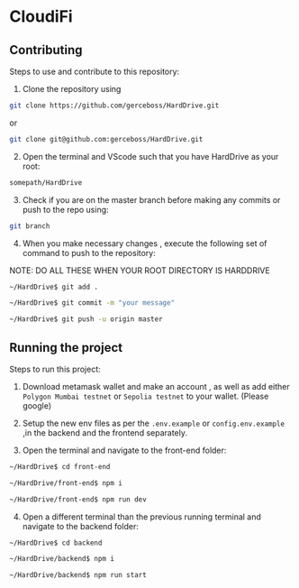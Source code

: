 # CloudiFi

## Contributing

Steps to use and contribute to this repository:

1. Clone the repository using

```bash
git clone https://github.com/gerceboss/HardDrive.git
```

or

```bash
git clone git@github.com:gerceboss/HardDrive.git
```

2. Open the terminal and VScode such that you have HardDrive as your root:

```bash
somepath/HardDrive
```

3. Check if you are on the master branch before making any commits or push to the repo using:

```bash
git branch
```

4. When you make necessary changes , execute the following set of command to push to the repository:

NOTE: DO ALL THESE WHEN YOUR ROOT DIRECTORY IS HARDDRIVE

```bash
~/HardDrive$ git add .
```

```bash
~/HardDrive$ git commit -m "your message"
```

```bash
~/HardDrive$ git push -u origin master
```

## Running the project

Steps to run this project:

1. Download metamask wallet and make an account , as well as add either `Polygon Mumbai testnet` or `Sepolia testnet` to your wallet.
   (Please google)

2. Setup the new env files as per the `.env.example` or `config.env.example` ,in the backend and the frontend separately.

3. Open the terminal and navigate to the front-end folder:

```bash
~/HardDrive$ cd front-end
```

```bash
~/HardDrive/front-end$ npm i
```

```bash
~/HardDrive/front-end$ npm run dev
```

4. Open a different terminal than the previous running terminal and navigate to the backend folder:

```bash
~/HardDrive$ cd backend
```

```bash
~/HardDrive/backend$ npm i
```

```bash
~/HardDrive/backend$ npm run start
```
